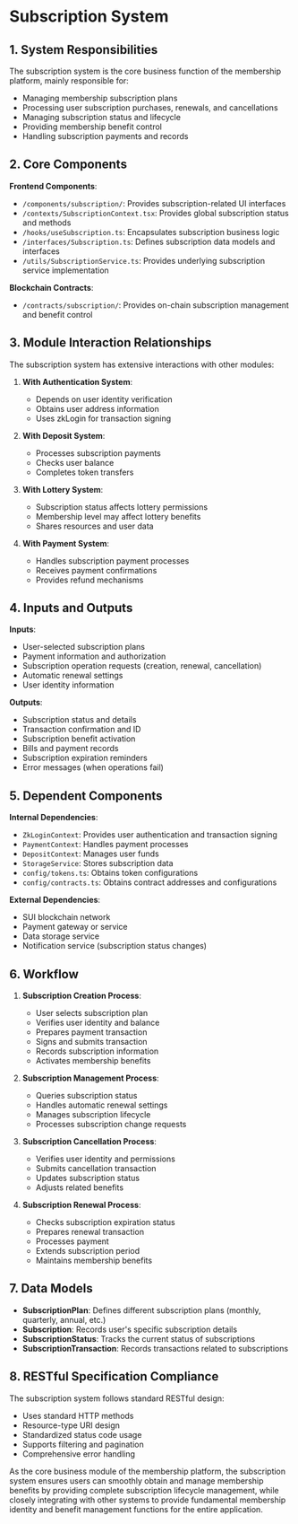 
# Subscription System

## 1. System Responsibilities
The subscription system is the core business function of the membership platform, mainly responsible for:

- Managing membership subscription plans
- Processing user subscription purchases, renewals, and cancellations
- Managing subscription status and lifecycle
- Providing membership benefit control
- Handling subscription payments and records

## 2. Core Components

**Frontend Components**:
- `/components/subscription/`: Provides subscription-related UI interfaces
- `/contexts/SubscriptionContext.tsx`: Provides global subscription status and methods
- `/hooks/useSubscription.ts`: Encapsulates subscription business logic
- `/interfaces/Subscription.ts`: Defines subscription data models and interfaces
- `/utils/SubscriptionService.ts`: Provides underlying subscription service implementation

**Blockchain Contracts**:
- `/contracts/subscription/`: Provides on-chain subscription management and benefit control

## 3. Module Interaction Relationships

The subscription system has extensive interactions with other modules:

1. **With Authentication System**:
   - Depends on user identity verification
   - Obtains user address information
   - Uses zkLogin for transaction signing

2. **With Deposit System**:
   - Processes subscription payments
   - Checks user balance
   - Completes token transfers

3. **With Lottery System**:
   - Subscription status affects lottery permissions
   - Membership level may affect lottery benefits
   - Shares resources and user data

4. **With Payment System**:
   - Handles subscription payment processes
   - Receives payment confirmations
   - Provides refund mechanisms

## 4. Inputs and Outputs

**Inputs**:
- User-selected subscription plans
- Payment information and authorization
- Subscription operation requests (creation, renewal, cancellation)
- Automatic renewal settings
- User identity information

**Outputs**:
- Subscription status and details
- Transaction confirmation and ID
- Subscription benefit activation
- Bills and payment records
- Subscription expiration reminders
- Error messages (when operations fail)

## 5. Dependent Components

**Internal Dependencies**:
- `ZkLoginContext`: Provides user authentication and transaction signing
- `PaymentContext`: Handles payment processes
- `DepositContext`: Manages user funds
- `StorageService`: Stores subscription data
- `config/tokens.ts`: Obtains token configurations
- `config/contracts.ts`: Obtains contract addresses and configurations

**External Dependencies**:
- SUI blockchain network
- Payment gateway or service
- Data storage service
- Notification service (subscription status changes)

## 6. Workflow

1. **Subscription Creation Process**:
   - User selects subscription plan
   - Verifies user identity and balance
   - Prepares payment transaction
   - Signs and submits transaction
   - Records subscription information
   - Activates membership benefits

2. **Subscription Management Process**:
   - Queries subscription status
   - Handles automatic renewal settings
   - Manages subscription lifecycle
   - Processes subscription change requests

3. **Subscription Cancellation Process**:
   - Verifies user identity and permissions
   - Submits cancellation transaction
   - Updates subscription status
   - Adjusts related benefits

4. **Subscription Renewal Process**:
   - Checks subscription expiration status
   - Prepares renewal transaction
   - Processes payment
   - Extends subscription period
   - Maintains membership benefits

## 7. Data Models

- **SubscriptionPlan**: Defines different subscription plans (monthly, quarterly, annual, etc.)
- **Subscription**: Records user's specific subscription details
- **SubscriptionStatus**: Tracks the current status of subscriptions
- **SubscriptionTransaction**: Records transactions related to subscriptions

## 8. RESTful Specification Compliance

The subscription system follows standard RESTful design:
- Uses standard HTTP methods
- Resource-type URI design
- Standardized status code usage
- Supports filtering and pagination
- Comprehensive error handling

As the core business module of the membership platform, the subscription system ensures users can smoothly obtain and manage membership benefits by providing complete subscription lifecycle management, while closely integrating with other systems to provide fundamental membership identity and benefit management functions for the entire application.
